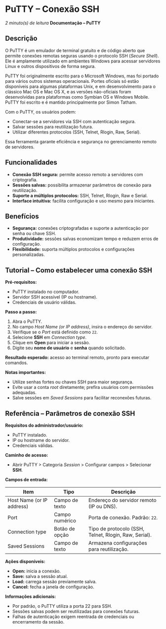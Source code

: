 
# PuTTY – Conexão SSH
*2 minuto(s) de leitura*
**Documentação – PuTTY**

## Descrição
O PuTTY é um emulador de terminal gratuito e de código aberto que permite conexões remotas seguras usando o protocolo SSH (*Secure Shell*). Ele é amplamente utilizado em ambientes Windows para acessar servidores Linux e outros dispositivos de forma segura.

PuTTY foi originalmente escrito para o Microsoft Windows, mas foi portado para vários outros sistemas operacionais. Portes oficiais só estão disponíveis para algumas plataformas Unix, e em desenvolvimento para o clássico Mac OS e Mac OS X, e as versões não-oficiais foram desenvolvidas para plataformas como Symbian OS e Windows Mobile. PuTTY foi escrito e é mantido principalmente por Simon Tatham.

Com o PuTTY, os usuários podem:
- Conectar-se a servidores via SSH com autenticação segura.
- Salvar sessões para reutilização futura.
- Utilizar diferentes protocolos (SSH, Telnet, Rlogin, Raw, Serial).

Essa ferramenta garante eficiência e segurança no gerenciamento remoto de servidores.

## Funcionalidades
- **Conexão SSH segura:** permite acesso remoto a servidores com criptografia.
- **Sessões salvas:** possibilita armazenar parâmetros de conexão para reutilização.
- **Suporte a múltiplos protocolos:** SSH, Telnet, Rlogin, Raw e Serial.
- **Interface intuitiva:** facilita configuração e uso mesmo para iniciantes.

## Benefícios
- **Segurança:** conexões criptografadas e suporte a autenticação por senha ou chave SSH.
- **Produtividade:** sessões salvas economizam tempo e reduzem erros de configuração.
- **Flexibilidade:** suporta múltiplos protocolos e configurações personalizadas.

## Tutorial – Como estabelecer uma conexão SSH

**Pré-requisitos:**  
- PuTTY instalado no computador.  
- Servidor SSH acessível (IP ou hostname).  
- Credenciais de usuário válidas.  

**Passo a passo:**  
1. Abra o PuTTY.  
2. No campo *Host Name (or IP address)*, insira o endereço do servidor.  
3. Verifique se o *Port* está definido como `22`.  
4. Selecione **SSH** em *Connection type*.  
5. Clique em **Open** para iniciar a sessão.  
6. Digite seu **nome de usuário** e **senha** quando solicitado.  

**Resultado esperado:** acesso ao terminal remoto, pronto para executar comandos.

**Notas importantes:**  
- Utilize senhas fortes ou chaves SSH para maior segurança.  
- Evite usar a conta *root* diretamente; prefira usuários com permissões adequadas.  
- Salve sessões em *Saved Sessions* para facilitar reconexões futuras.

## Referência – Parâmetros de conexão SSH

**Requisitos do administrador/usuário:**  
- PuTTY instalado.  
- IP ou hostname do servidor.  
- Credenciais válidas.

**Caminho de acesso:**  
- Abrir PuTTY > Categoria *Session* > Configurar campos > Selecionar **SSH**.

**Campos de entrada:**

| Item                      | Tipo         | Descrição                                                   |
|----------------------------|--------------|-------------------------------------------------------------|
| Host Name (or IP address) | Campo de texto | Endereço do servidor remoto (IP ou DNS).                    |
| Port                      | Campo numérico | Porta de conexão. Padrão: `22`.                             |
| Connection type           | Botão de opção | Tipo de protocolo (SSH, Telnet, Rlogin, Raw, Serial).       |
| Saved Sessions            | Campo de texto | Armazena configurações para reutilização.                   |

**Ações disponíveis:**  
- **Open:** inicia a conexão.  
- **Save:** salva a sessão atual.  
- **Load:** carrega sessão previamente salva.  
- **Cancel:** fecha a janela de configuração.

**Informações adicionais:**  
- Por padrão, o PuTTY utiliza a porta 22 para SSH.  
- Sessões salvas podem ser reutilizadas para conexões futuras.  
- Falhas de autenticação exigem reentrada de credenciais ou encerramento da sessão.

